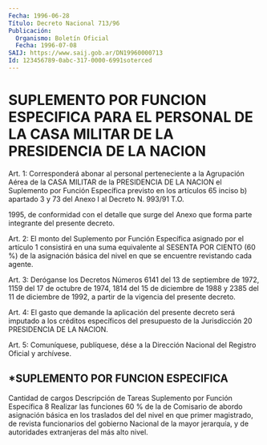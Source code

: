 ```yaml
---
Fecha: 1996-06-28
Título: Decreto Nacional 713/96
Publicación:
  Organismo: Boletín Oficial
  Fecha: 1996-07-08
SAIJ: https://www.saij.gob.ar/DN19960000713
Id: 123456789-0abc-317-0000-6991soterced
---
```

# SUPLEMENTO POR FUNCION ESPECIFICA PARA EL PERSONAL DE LA CASA MILITAR DE LA PRESIDENCIA DE LA NACION

<a id="1"></a>
Art. 1: Corresponderá abonar al personal perteneciente  a  la Agrupación  Aérea de la CASA MILITAR de la PRESIDENCIA DE LA NACION el Suplemento  por  Función Específica previsto en los artículos 65 inciso b) apartado 3  y  73  del  Anexo I al Decreto N. 993/91 T.O.

1995, de conformidad con el detalle que surge  del  Anexo que forma parte integrante del presente decreto.

<a id="2"></a>
Art.  2: El monto del Suplemento por Función Específica  asignado por el artículo 1 consistirá en una suma equivalente al SESENTA POR CIENTO (60 %) de la asignación básica del nivel en que se encuentre revistando cada agente.

<a id="3"></a>
Art. 3: Deróganse los Decretos Números 6141 del 13 de septiembre de 1972, 1159 del 17 de octubre  de  1974, 1814 del 15 de diciembre de 1988 y 2385 del 11 de diciembre de 1992, a partir de la vigencia del presente decreto.

<a id="4"></a>
Art. 4: El gasto que demande la aplicación  del  presente  decreto será  imputado  a  los  créditos  específicos del presupuesto de la Jurisdicción 20 PRESIDENCIA DE LA NACION.

<a id="5"></a>
Art. 5: Comuníquese, publíquese, dése  a la Dirección Nacional del Registro  Oficial  y  archívese.

## *SUPLEMENTO POR FUNCION ESPECIFICA

Cantidad  de  cargos    Descripción de Tareas    Suplemento por                                                     Función                                                    Específica        8              Realizar las funciones        60 % de la                       de Comisario de abordo       asignación básica                       en los traslados del           del nivel en que                       primer magistrado, de              revista                        funcionarios del gobierno                        Nacional de la mayor                       jerarquía, y de autoridades                       extranjeras del más alto                       nivel.